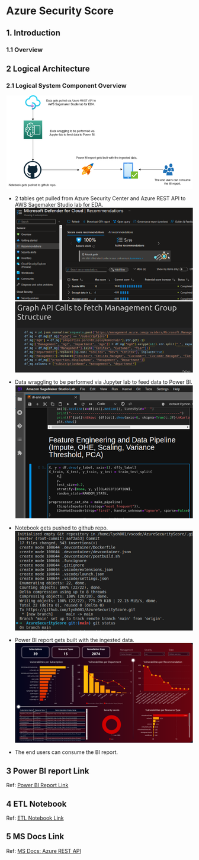 #  Azure Security Score
## 1. Introduction
### 1.1	Overview



## 2 Logical Architecture
### 2.1	Logical System Component Overview
![Figure 2: Logical Architecture Overview](images/workflow.png)
- 2 tables get pulled from Azure Security Center and Azure REST API to AWS Sagemaker Studio lab for EDA.
![Firegure 2.1: Azure Security Center](images/securitycenter.png)
![Firegure 2.2: Azure REST API](images/api.png)

- Data wraggling to be performed via Jupyter lab to feed data to Power BI.
![Firegure 2.3: Jupyterlab](images/sagemaker.png)

- Notebook gets pushed to github repo.
![Firegure 2.4: Github](images/github.png)

- Power BI report gets built with the ingested data.
![Figure 2.5: Power BI Dashboard](images/powerbi.png)

- The end users can consume the BI report.

## 3 Power BI report Link
Ref: [Power BI Report Link](images/powerbi.png)

## 4 ETL Notebook
Ref: [ETL Notebook Link](notebook/notebook.ipynb)

## 5 MS Docs Link
Ref: [MS Docs: Azure REST API](https://learn.microsoft.com/en-us/rest/api/managementgroups/)

